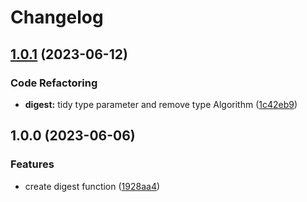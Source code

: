 # Changelog

## [1.0.1](https://github.com/encrypit/pepto/compare/v1.0.0...v1.0.1) (2023-06-12)


### Code Refactoring

* **digest:** tidy type parameter and remove type Algorithm ([1c42eb9](https://github.com/encrypit/pepto/commit/1c42eb97bb4cff315e7b98c1aaed534666f51f52))

## 1.0.0 (2023-06-06)


### Features

* create digest function ([1928aa4](https://github.com/encrypit/pepto/commit/1928aa485076e56478f82a797f1d2263738cc1ce))
